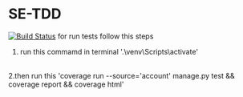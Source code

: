 # SE-TDD
[![Build Status](https://travis-ci.com/ShrooqAyman/SE-TDD.svg?branch=main)](https://travis-ci.com/ShrooqAyman/SE-TDD)
for run tests follow this steps
1. run this commamd in terminal '.\venv\Scripts\activate'
<br>
2.then run this 'coverage run --source='account' manage.py test &&  coverage report && coverage html'
